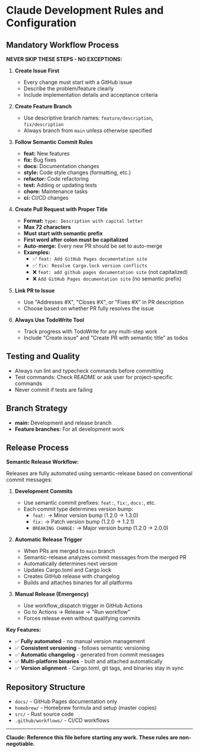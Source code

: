 # Claude Development Rules and Configuration

## Mandatory Workflow Process

**NEVER SKIP THESE STEPS - NO EXCEPTIONS:**

1. **Create Issue First**
   - Every change must start with a GitHub issue
   - Describe the problem/feature clearly
   - Include implementation details and acceptance criteria

2. **Create Feature Branch**
   - Use descriptive branch names: `feature/description`, `fix/description`
   - Always branch from `main` unless otherwise specified

3. **Follow Semantic Commit Rules**
   - **feat:** New features
   - **fix:** Bug fixes  
   - **docs:** Documentation changes
   - **style:** Code style changes (formatting, etc.)
   - **refactor:** Code refactoring
   - **test:** Adding or updating tests
   - **chore:** Maintenance tasks
   - **ci:** CI/CD changes

4. **Create Pull Request with Proper Title**
   - **Format:** `type: Description with capital letter`
   - **Max 72 characters**
   - **Must start with semantic prefix**
   - **First word after colon must be capitalized**
   - **Auto-merge:** Every new PR should be set to auto-merge
   - **Examples:**
     - ✅ `feat: Add GitHub Pages documentation site`
     - ✅ `fix: Resolve Cargo.lock version conflicts`
     - ❌ `feat: add github pages documentation site` (not capitalized)
     - ❌ `Add GitHub Pages documentation site` (no semantic prefix)

5. **Link PR to Issue**
   - Use "Addresses #X", "Closes #X", or "Fixes #X" in PR description
   - Choose based on whether PR fully resolves the issue

6. **Always Use TodoWrite Tool**
   - Track progress with TodoWrite for any multi-step work
   - Include "Create issue" and "Create PR with semantic title" as todos

## Testing and Quality

- Always run lint and typecheck commands before committing
- Test commands: Check README or ask user for project-specific commands
- Never commit if tests are failing

## Branch Strategy

- **main:** Development and release branch
- **Feature branches:** For all development work

## Release Process

**Semantic Release Workflow:**

Releases are fully automated using semantic-release based on conventional commit messages:

1. **Development Commits**
   - Use semantic commit prefixes: `feat:`, `fix:`, `docs:`, etc.
   - Each commit type determines version bump:
     - `feat:` → Minor version bump (1.2.0 → 1.3.0)
     - `fix:` → Patch version bump (1.2.0 → 1.2.1)
     - `BREAKING CHANGE:` → Major version bump (1.2.0 → 2.0.0)

2. **Automatic Release Trigger**
   - When PRs are merged to `main` branch
   - Semantic-release analyzes commit messages from the merged PR
   - Automatically determines next version
   - Updates Cargo.toml and Cargo.lock
   - Creates GitHub release with changelog
   - Builds and attaches binaries for all platforms

3. **Manual Release (Emergency)**
   - Use workflow_dispatch trigger in GitHub Actions
   - Go to Actions → Release → "Run workflow"
   - Forces release even without qualifying commits

**Key Features:**
- ✅ **Fully automated** - no manual version management
- ✅ **Consistent versioning** - follows semantic versioning
- ✅ **Automatic changelog** - generated from commit messages
- ✅ **Multi-platform binaries** - built and attached automatically
- ✅ **Version alignment** - Cargo.toml, git tags, and binaries stay in sync

## Repository Structure

- `docs/` - GitHub Pages documentation only
- `homebrew/` - Homebrew formula and setup (master copies)
- `src/` - Rust source code
- `.github/workflows/` - CI/CD workflows

---

**Claude: Reference this file before starting any work. These rules are non-negotiable.**